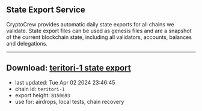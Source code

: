 ## State Export Service
CryptoCrew provides automatic daily state exports for all chains we validate. State export files can be used as genesis files and are a snapshot of the current blockchain state, including all validators, accounts, balances and delegations.

---
**Download: [teritori-1 state export](https://dl-eu2.ccvalidators.com/SERVICE/teritori/teritori-1_export_8150693.json)**
---

- last updated: Tue Apr 02 2024 23:46:45
- chain id: `teritori-1`
- export height: `8150693`
- use for: airdrops, local tests, chain recovery
